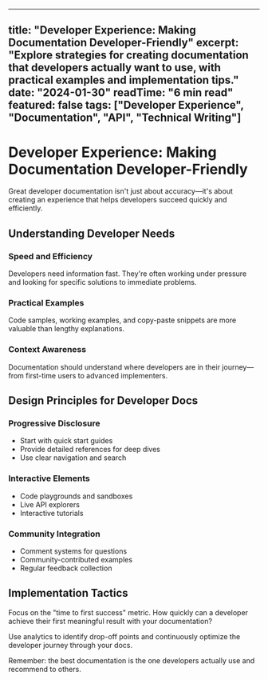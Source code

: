 
---
title: "Developer Experience: Making Documentation Developer-Friendly"
excerpt: "Explore strategies for creating documentation that developers actually want to use, with practical examples and implementation tips."
date: "2024-01-30"
readTime: "6 min read"
featured: false
tags: ["Developer Experience", "Documentation", "API", "Technical Writing"]
---

# Developer Experience: Making Documentation Developer-Friendly

Great developer documentation isn't just about accuracy—it's about creating an experience that helps developers succeed quickly and efficiently.

## Understanding Developer Needs

### Speed and Efficiency
Developers need information fast. They're often working under pressure and looking for specific solutions to immediate problems.

### Practical Examples
Code samples, working examples, and copy-paste snippets are more valuable than lengthy explanations.

### Context Awareness
Documentation should understand where developers are in their journey—from first-time users to advanced implementers.

## Design Principles for Developer Docs

### Progressive Disclosure
- Start with quick start guides
- Provide detailed references for deep dives
- Use clear navigation and search

### Interactive Elements
- Code playgrounds and sandboxes
- Live API explorers
- Interactive tutorials

### Community Integration
- Comment systems for questions
- Community-contributed examples
- Regular feedback collection

## Implementation Tactics

Focus on the "time to first success" metric. How quickly can a developer achieve their first meaningful result with your documentation?

Use analytics to identify drop-off points and continuously optimize the developer journey through your docs.

Remember: the best documentation is the one developers actually use and recommend to others.
